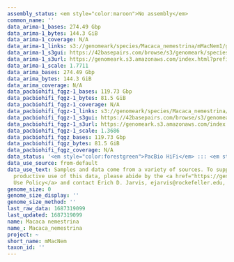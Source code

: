 ```yaml
---
assembly_status: <em style="color:maroon">No assembly</em>
common_name: ''
data_arima-1_bases: 274.49 Gbp
data_arima-1_bytes: 144.3 GiB
data_arima-1_coverage: N/A
data_arima-1_links: s3://genomeark/species/Macaca_nemestrina/mMacNem1/genomic_data/arima/<br>
data_arima-1_s3gui: https://42basepairs.com/browse/s3/genomeark/species/Macaca_nemestrina/mMacNem1/genomic_data/arima/
data_arima-1_s3url: https://genomeark.s3.amazonaws.com/index.html?prefix=species/Macaca_nemestrina/mMacNem1/genomic_data/arima/
data_arima-1_scale: 1.7711
data_arima_bases: 274.49 Gbp
data_arima_bytes: 144.3 GiB
data_arima_coverage: N/A
data_pacbiohifi_fqgz-1_bases: 119.73 Gbp
data_pacbiohifi_fqgz-1_bytes: 81.5 GiB
data_pacbiohifi_fqgz-1_coverage: N/A
data_pacbiohifi_fqgz-1_links: s3://genomeark/species/Macaca_nemestrina/mMacNem1/genomic_data/pacbio_hifi/<br>
data_pacbiohifi_fqgz-1_s3gui: https://42basepairs.com/browse/s3/genomeark/species/Macaca_nemestrina/mMacNem1/genomic_data/pacbio_hifi/
data_pacbiohifi_fqgz-1_s3url: https://genomeark.s3.amazonaws.com/index.html?prefix=species/Macaca_nemestrina/mMacNem1/genomic_data/pacbio_hifi/
data_pacbiohifi_fqgz-1_scale: 1.3686
data_pacbiohifi_fqgz_bases: 119.73 Gbp
data_pacbiohifi_fqgz_bytes: 81.5 GiB
data_pacbiohifi_fqgz_coverage: N/A
data_status: '<em style="color:forestgreen">PacBio HiFi</em> ::: <em style="color:forestgreen">Arima</em>'
data_use_source: from-default
data_use_text: Samples and data come from a variety of sources. To support fair and
  productive use of this data, please abide by the <a href="https://genome10k.soe.ucsc.edu/data-use-policies/">Data
  Use Policy</a> and contact Erich D. Jarvis, ejarvis@rockefeller.edu, with any questions.
genome_size: 0
genome_size_display: ''
genome_size_method: ''
last_raw_data: 1687319099
last_updated: 1687319099
name: Macaca nemestrina
name_: Macaca_nemestrina
project: ~
short_name: mMacNem
taxon_id: ''
---
```

